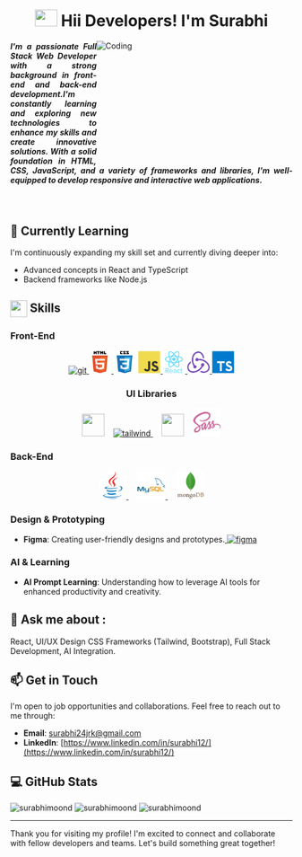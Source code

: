 <h1 align = "center"><img src="https://camo.githubusercontent.com/0c732027af8a28d138e3698181f7be7c9b97d443b4beb9c7ce8ec4cffc6b4767/68747470733a2f2f6d656469612e67697068792e636f6d2f6d656469612f6876524a434c467a6361737252346961377a2f67697068792e676966" width="40" height="30"/> Hii Developers! I'm Surabhi</h3>

<img align="right" height="205" alt="Coding" width="350" src="https://user-images.githubusercontent.com/74038190/221352975-94759904-aa4c-4032-a8ab-b546efb9c478.gif" />

<h5 align="justify">I'm a passionate Full Stack Web Developer with a strong background in front-end and back-end development.I'm constantly learning and exploring new technologies to enhance my skills and create innovative solutions. With a solid foundation in HTML, CSS, JavaScript, and a variety of frameworks and libraries, I'm well-equipped to develop responsive and interactive web applications.</h5>
&nbsp;
&nbsp;
&nbsp;
&nbsp;

<h2>🌱 Currently Learning</h2>

I'm continuously expanding my skill set and currently diving deeper into:
- Advanced concepts in React and TypeScript
- Backend frameworks like Node.js

## <img src="https://user-images.githubusercontent.com/74038190/212284087-bbe7e430-757e-4901-90bf-4cd2ce3e1852.gif" width="30" height="30" align="center"/> Skills

### Front-End
<p align="center"> <a href="https://babeljs.io/"  rel="noreferrer"> <a href="https://git-scm.com/" rel="noreferrer"> <img src="https://www.vectorlogo.zone/logos/git-scm/git-scm-icon.svg" alt="git" width="40" height="40"/> </a> <a href="https://www.w3.org/html/" rel="noreferrer"> <img src="https://raw.githubusercontent.com/devicons/devicon/master/icons/html5/html5-original-wordmark.svg" alt="html5" width="40" height="40"/> </a><img src="https://raw.githubusercontent.com/devicons/devicon/master/icons/css3/css3-original-wordmark.svg" alt="css3" width="40" height="40"/> </a> <a href="https://developer.mozilla.org/en-US/docs/Web/JavaScript" rel="noreferrer"> <img src="https://raw.githubusercontent.com/devicons/devicon/master/icons/javascript/javascript-original.svg" alt="javascript" width="40" height="40"/> </a> <a href="https://reactjs.org/" rel="noreferrer"> <img src="https://raw.githubusercontent.com/devicons/devicon/master/icons/react/react-original-wordmark.svg" alt="react" width="40" height="40"/> </a> <a href="https://redux.js.org" rel="noreferrer"> <img src="https://raw.githubusercontent.com/devicons/devicon/master/icons/redux/redux-original.svg" alt="redux" width="40" height="40"/> </a> <a href="https://www.typescriptlang.org/"  rel="noreferrer"> <img src="https://raw.githubusercontent.com/devicons/devicon/master/icons/typescript/typescript-original.svg" alt="typescript" width="40" height="40"/> </a> </p>

<h3 align="center"> UI Libraries </h3>
<p align="center"> <a href="https://babeljs.io/" rel="noreferrer">
<a href="https://tailwindcss.com/" rel="noreferrer"> <img src = "https://encrypted-tbn0.gstatic.com/images?q=tbn:ANd9GcRhIYiTslheoerWywuUiJzaLo8E35_P6Fhe1Q&s" width="40" height="40"/></a>&nbsp;&nbsp;&nbsp;
<a href="https://tailwindcss.com/" rel="noreferrer"> <img src="https://www.vectorlogo.zone/logos/tailwindcss/tailwindcss-icon.svg" alt="tailwind" width="40" height="40"/> </a> &nbsp;&nbsp;&nbsp;
<a href="https://tailwindcss.com/" rel="noreferrer"> <img src = "https://encrypted-tbn0.gstatic.com/images?q=tbn:ANd9GcQdyvSNw1-z4Xv8_ulmOTT6Xx9QGg1Fk8F9cg&s" width="40" height="40"/></a>&nbsp;&nbsp;&nbsp;
 <a href="https://sass-lang.com"  rel="noreferrer"> <img src="https://raw.githubusercontent.com/devicons/devicon/master/icons/sass/sass-original.svg" alt="sass" width="50" height="50"/> </a> </p>

### Back-End
<p align="center">
  <a href="https://www.java.com" rel="noreferrer">
    <img src="https://raw.githubusercontent.com/devicons/devicon/master/icons/java/java-original.svg" alt="java" width="50" height="50" style="border-radius:50%; background-color:white;"/>
  </a>
  &nbsp;&nbsp;&nbsp;
  <a href="https://www.mysql.com/" rel="noreferrer">
    <img src="https://raw.githubusercontent.com/devicons/devicon/master/icons/mysql/mysql-original-wordmark.svg" alt="mysql" width="50" height="50"/>
  </a>
  &nbsp;&nbsp;&nbsp;
  <a href="https://www.mongodb.com/" rel="noreferrer">
    <img src="https://raw.githubusercontent.com/devicons/devicon/master/icons/mongodb/mongodb-original-wordmark.svg" alt="mongodb" width="50" height="50"/>
  </a>
</p>

### Design & Prototyping
- **Figma**: Creating user-friendly designs and prototypes.<a href="https://www.figma.com/" rel="noreferrer"> <img src="https://www.vectorlogo.zone/logos/figma/figma-icon.svg" alt="figma" width="30" height="30"/> </a>

### AI & Learning
- **AI Prompt Learning**: Understanding how to leverage AI tools for enhanced productivity and creativity.

## 💬 Ask me about :
React, UI/UX Design CSS Frameworks (Tailwind, Bootstrap), Full Stack Development, AI Integration.  

## 📫 Get in Touch

I'm open to job opportunities and collaborations. Feel free to reach out to me through:

- **Email**: [surabhi24jrk@gmail.com](mailto:surabhi24jrk@gmail.com)
- **LinkedIn**: [https://www.linkedin.com/in/surabhi12/](https://www.linkedin.com/in/surabhi12/)

## 💻 GitHub Stats

<div ><img src="https://github-readme-stats.vercel.app/api/top-langs?username=surabhimoond&show_icons=true&locale=en&layout=compact&theme=tokyonight" alt="surabhimoond" />
<img  src="https://github-readme-stats.vercel.app/api?username=surabhimoond&show_icons=true&locale=en&theme=tokyonight" alt="surabhimoond"  />
<img src="https://github-readme-streak-stats.herokuapp.com/?user=surabhimoond&theme=tokyonight" alt="surabhimoond" /></div>

---

Thank you for visiting my profile! I'm excited to connect and collaborate with fellow developers and teams. Let's build something great together!



